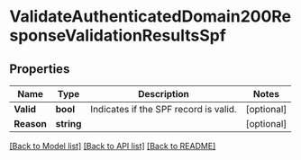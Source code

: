 # ValidateAuthenticatedDomain200ResponseValidationResultsSpf

## Properties

Name | Type | Description | Notes
------------ | ------------- | ------------- | -------------
**Valid** | **bool** | Indicates if the SPF record is valid. |[optional] 
**Reason** | **string** |  |[optional] 

[[Back to Model list]](../README.md#documentation-for-models) [[Back to API list]](../README.md#documentation-for-api-endpoints) [[Back to README]](../README.md)


